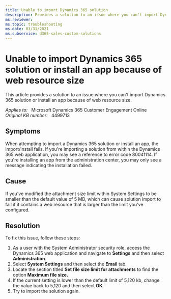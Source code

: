 ```yaml
---
title: Unable to import Dynamics 365 solution
description: Provides a solution to an issue where you can't import Dynamics 365 solution or install an app because of web resource size.
ms.reviewer: 
ms.topic: troubleshooting
ms.date: 03/31/2021
ms.subservice: d365-sales-custom-solutions
---
```

# Unable to import Dynamics 365 solution or install an app because of web resource size

This article provides a solution to an issue where you can't import Dynamics 365 solution or install an app because of web resource size.

_Applies to:_ &nbsp; Microsoft Dynamics 365 Customer Engagement Online  
_Original KB number:_ &nbsp; 4499713

## Symptoms

When attempting to import a Dynamics 365 solution or install an app, the import/install fails. If you're importing a solution from within the Dynamics 365 web application, you may see a reference to error code 8004f114. If you're installing an app from the administration center, you may only see a message indicating the installation failed.

## Cause

If you've modified the attachment size limit within System Settings to be smaller than the default value of 5 MB, which can cause solution import to fail if it contains a web resource that is larger than the limit you've configured.

## Resolution

To fix this issue, follow these steps:

1. As a user with the System Administrator security role, access the Dynamics 365 web application and navigate to **Settings** and then select **Administration**.
2. Select **System Settings** and then select the **Email** tab.
3. Locate the section titled **Set file size limit for attachments** to find the option **Maximum file size.**  
4. If the current setting is lower than the default limit of 5,120 kb, change the value back to 5,120 and then select **OK**.
5. Try to import the solution again.
